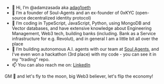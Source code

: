 - 👋 Hi, I’m @adamzasada aka [adag1oeth](https://www.x.com/adag1oeth "adag1oeth")
- 👀 I’m a founder of Soul-Agents and an ex-founder of 0xKYC (open-source decentralized identity protocol)
- 🌱 I’m coding in TypeScript, JavaScript, Python, using MongoDB and Vector databases, and have extensive knowledge about Engineering Management, Web3 tech, building banks (including. Bank as a Service infrastructure for e.g. Revolut), and in general I am a little bit all over the place
- 💞️ I’m building autonomous A.I. agents with our team at [Soul Agents](https://www.x.com/adag1oeth "Soul Agents"), and I've even won a hackathon (3rd place) with my code - you can see it in my "trading" repo.
- 📫 You can also reach me on: [LinkedIn](https://www.linkedin.com/in/azasada/ "LinkedIn")

GM 🤝 and let's fly to the moon, big Web3 believer, let's flip the economy!
